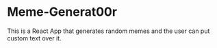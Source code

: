 # Meme-Generat00r
This is a React App that generates random memes and the user can put custom text over it.
